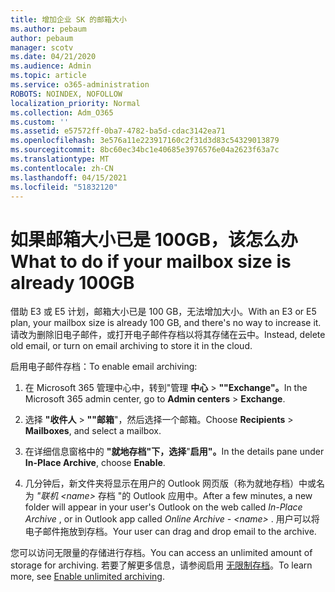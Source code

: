 ```yaml
---
title: 增加企业 SK 的邮箱大小
ms.author: pebaum
author: pebaum
manager: scotv
ms.date: 04/21/2020
ms.audience: Admin
ms.topic: article
ms.service: o365-administration
ROBOTS: NOINDEX, NOFOLLOW
localization_priority: Normal
ms.collection: Adm_O365
ms.custom: ''
ms.assetid: e57572ff-0ba7-4782-ba5d-cdac3142ea71
ms.openlocfilehash: 3e576a11e223917160c2f31d3d83c54329013879
ms.sourcegitcommit: 8bc60ec34bc1e40685e3976576e04a2623f63a7c
ms.translationtype: MT
ms.contentlocale: zh-CN
ms.lasthandoff: 04/15/2021
ms.locfileid: "51832120"
---
```

# <a name="what-to-do-if-your-mailbox-size-is-already-100gb"></a><span data-ttu-id="1171f-102">如果邮箱大小已是 100GB，该怎么办</span><span class="sxs-lookup"><span data-stu-id="1171f-102">What to do if your mailbox size is already 100GB</span></span>

<span data-ttu-id="1171f-103">借助 E3 或 E5 计划，邮箱大小已是 100 GB，无法增加大小。</span><span class="sxs-lookup"><span data-stu-id="1171f-103">With an E3 or E5 plan, your mailbox size is already 100 GB, and there's no way to increase it.</span></span> <span data-ttu-id="1171f-104">请改为删除旧电子邮件，或打开电子邮件存档以将其存储在云中。</span><span class="sxs-lookup"><span data-stu-id="1171f-104">Instead, delete old email, or turn on email archiving to store it in the cloud.</span></span> 
  
<span data-ttu-id="1171f-105">启用电子邮件存档：</span><span class="sxs-lookup"><span data-stu-id="1171f-105">To enable email archiving:</span></span>
  
1. <span data-ttu-id="1171f-106">在 Microsoft 365 管理中心中，转到"管理 **中心** \> **""Exchange"。**</span><span class="sxs-lookup"><span data-stu-id="1171f-106">In the Microsoft 365 admin center, go to **Admin centers** \> **Exchange**.</span></span> 
    
2. <span data-ttu-id="1171f-107">选择 **"收件人** \> **""邮箱**"，然后选择一个邮箱。</span><span class="sxs-lookup"><span data-stu-id="1171f-107">Choose **Recipients** \> **Mailboxes**, and select a mailbox.</span></span> 
    
3. <span data-ttu-id="1171f-108">在详细信息窗格中的 **"就地存档"下，选择**"**启用"。**</span><span class="sxs-lookup"><span data-stu-id="1171f-108">In the details pane under **In-Place Archive**, choose **Enable**.</span></span> 
    
4. <span data-ttu-id="1171f-109">几分钟后，新文件夹将显示在用户的 Outlook 网页版（称为就地存档）中或名为 *"联机 \<name\>* 存档 "的 Outlook 应用中。</span><span class="sxs-lookup"><span data-stu-id="1171f-109">After a few minutes, a new folder will appear in your user's Outlook on the web called  *In-Place Archive*  , or in Outlook app called  *Online Archive - \<name\>*  .</span></span> <span data-ttu-id="1171f-110">用户可以将电子邮件拖放到存档。</span><span class="sxs-lookup"><span data-stu-id="1171f-110">Your user can drag and drop email to the archive.</span></span> 
    
<span data-ttu-id="1171f-111">您可以访问无限量的存储进行存档。</span><span class="sxs-lookup"><span data-stu-id="1171f-111">You can access an unlimited amount of storage for archiving.</span></span> <span data-ttu-id="1171f-112">若要了解更多信息，请参阅启用 [无限制存档](https://docs.microsoft.com/microsoft-365/compliance/enable-unlimited-archiving)。</span><span class="sxs-lookup"><span data-stu-id="1171f-112">To learn more, see [Enable unlimited archiving](https://docs.microsoft.com/microsoft-365/compliance/enable-unlimited-archiving).</span></span>
  

